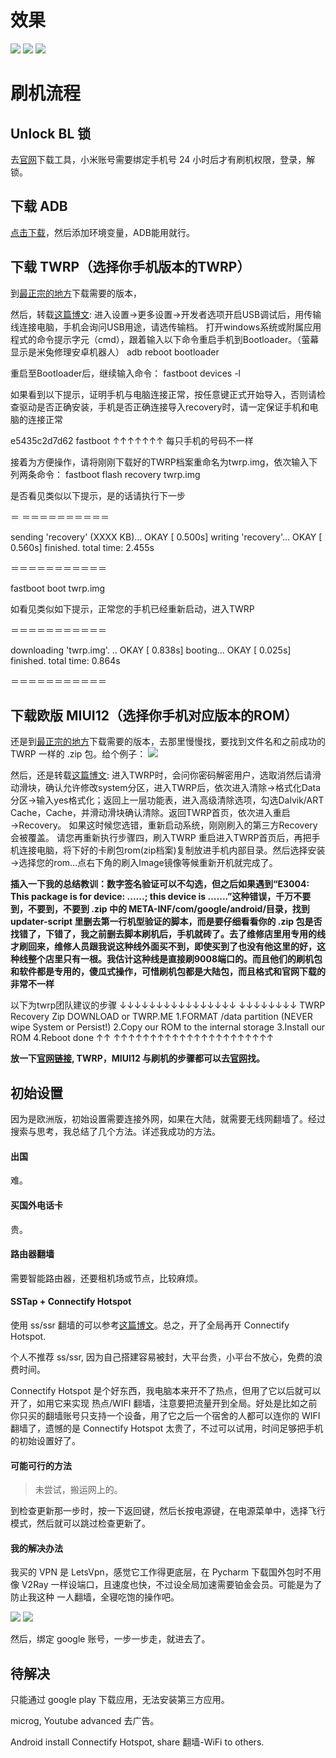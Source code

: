 # 效果
![](../img/Screenshot_2020-08-21-06-02-31-659_com.miui.home.jpg)
![](../img/Screenshot_2020-08-21-06-02-19-044_com.miui.home.jpg)
![](../img/Screenshot_2020-08-21-07-14-29-368_com.miui.home.jpg)
# 刷机流程
## Unlock BL 锁
去[官网][3]下载工具，小米账号需要绑定手机号 24 小时后才有刷机权限，登录，解锁。
## 下载 ADB
[点击下载][6]，然后添加环境变量，ADB能用就行。
## 下载 TWRP（选择你手机版本的TWRP）
到[最正宗的地方][5]下载需要的版本，

然后，转载[这篇博文][1]:
进入设置→更多设置→开发者选项开启USB调试后，用传输线连接电脑，手机会询问USB用途，请选传输档。
打开windows系统或附属应用程式的命令提示字元（cmd），跟着输入以下命令重启手机到Bootloader。（萤幕显示是米兔修理安卓机器人）
adb reboot bootloader

重启至Bootloader后，继续输入命令：
fastboot devices -l

如果看到以下提示，证明手机与电脑连接正常，按任意键正式开始导入，否则请检查驱动是否正确安装，手机是否正确连接导入recovery时，请一定保证手机和电脑的连接正常

e5435c2d7d62 fastboot
↑↑↑↑↑↑↑
每只手机的号码不一样

接着为方便操作，请将刚刚下载好的TWRP档案重命名为twrp.img，依次输入下列两条命令：
fastboot flash recovery twrp.img

是否看见类似以下提示，是的话请执行下一步

＝ ＝＝＝＝＝＝＝＝＝＝

sending 'recovery' (XXXX KB)...
OKAY [ 0.500s]
writing 'recovery'...
OKAY [ 0.560s]
finished. total time: 2.455s

＝＝＝＝＝＝＝＝＝＝＝

fastboot boot twrp.img

如看见类似如下提示，正常您的手机已经重新启动，进入TWRP

＝＝＝＝＝＝＝＝＝＝＝

downloading 'twrp.img'. ..
OKAY [ 0.838s]
booting...
OKAY [ 0.025s]
finished. total time: 0.864s

＝＝＝＝＝＝＝＝＝＝＝
## 下载欧版 MIUI12（选择你手机对应版本的ROM）
还是到[最正宗的地方][7]下载需要的版本，去那里慢慢找，要找到文件名和之前成功的 TWRP 一样的 .zip 包。给个例子：
![](../img/Snipaste_2020-08-21_09-13-53.png)

然后，还是转载[这篇博文][1]:
进入TWRP时，会问你密码解密用户，选取消然后请滑动滑块，确认允许修改system分区，进入TWRP后，依次进入清除→格式化Data分区→输入yes格式化；返回上一层功能表，进入高级清除选项，勾选Dalvik/ART Cache，Cache，并滑动滑块确认清除。返回TWRP首页，依次进入重启→Recovery。
如果这时候您选错，重新启动系统，刚刚刷入的第三方Recovery会被覆盖。
请您再重新执行步骤四，刷入TWRP 重启进入TWRP首页后，再把手机连接电脑，将下好的卡刷包rom(zip档案)复制放进手机内部目录。然后选择安装→选择您的rom…点右下角的刷入Image镜像等候重新开机就完成了。

**插入一下我的总结教训：数字签名验证可以不勾选，但之后如果遇到“E3004: This package is for device: ......; this device is .......”这种错误，千万不要到，不要到，不要到 .zip 中的 META-INF/com/google/android/目录，找到 updater-script 里删去第一行机型验证的脚本，而是要仔细看看你的 .zip 包是否找错了，下错了，我之前删去脚本刷机后，手机就砖了。去了维修店里用专用的线才刷回来，维修人员跟我说这种线外面买不到，即使买到了也没有他这里的好，这种线整个店里只有一根。我估计这种线是直接刷9008端口的。而且他们的刷机包和软件都是专用的，傻瓜式操作，可惜刷机包都是大陆包，而且格式和官网下载的非常不一样**

以下为twrp团队建议的步骤
↓↓↓↓↓↓↓↓↓↓↓↓↓↓↓↓ ↓↓↓↓↓↓↓↓
TWRP Recovery Zip DOWNLOAD or TWRP.ME
1.FORMAT /data partition (NEVER wipe System or Persist!)
2.Copy our ROM to the internal storage
3.Install our ROM
4.Reboot
done
↑↑ ↑↑↑↑↑↑↑↑↑↑↑↑↑↑↑↑↑↑↑↑↑↑

**放一下[官网链接][4], TWRP，MIUI12 与刷机的步骤都可以去[官网][4]找。**
## 初始设置
因为是欧洲版，初始设置需要连接外网，如果在大陆，就需要无线网翻墙了。经过搜索与思考，我总结了几个方法。详述我成功的方法。
#### 出国
难。
#### 买国外电话卡
贵。
#### 路由器翻墙
需要智能路由器，还要租机场或节点，比较麻烦。
#### SSTap + Connectify Hotspot
使用 ss/ssr 翻墙的可以参考[这篇博文][8]。总之，开了全局再开 Connectify Hotspot.

个人不推荐 ss/ssr, 因为自己搭建容易被封，大平台贵，小平台不放心，免费的浪费时间。

Connectify Hotspot 是个好东西，我电脑本来开不了热点，但用了它以后就可以开了，如用它来实现 热点/WIFI 翻墙，注意要把流量开到全局。好处是比如之前你只买的翻墙账号只支持一个设备，用了它之后一个宿舍的人都可以连你的 WIFI 翻墙了，遗憾的是 Connectify Hotspot 太贵了，不过可以试用，时间足够把手机的初始设置好了。
#### 可能可行的方法
> 未尝试，搬运网上的。

到检查更新那一步时，按一下返回键，然后长按电源键，在电源菜单中，选择飞行模式，然后就可以跳过检查更新了。
#### 我的解决办法
我买的 VPN 是 LetsVpn，感觉它工作得更底层，在 Pycharm 下载国外包时不用像 V2Ray 一样设端口，且速度也快，不过设全局加速需要铂金会员。可能是为了防止我这种 一人翻墙，全寝吃饱的操作吧。

![](../img/Snipaste_2020-08-21_05-41-36.png) ![](../img/Snipaste_2020-08-21_05-41-24.png)

然后，绑定 google 账号，一步一步走，就进去了。
## 待解决
只能通过 google play 下载应用，无法安装第三方应用。

microg, Youtube advanced 去广告。

Android install Connectify Hotspot, share 翻墙-WiFi to others.


[1]: https://www.mobile01.com/topicdetail.php?f=634&t=6124515
[2]: https://zhuanlan.zhihu.com/p/91640318
[3]: http://www.miui.com/unlock/index.html
[4]: https://xiaomi.eu/community/threads/20-8-13.57009/
[5]: https://androidfilehost.com/?w=files&flid=316048
[6]: https://dl.google.com/android/repository/platform-tools-latest-windows.zip
[7]: https://sourceforge.net/projects/xiaomi-eu-multilang-miui-roms/files/xiaomi.eu/MIUI-WEEKLY-RELEASES/20.8.13/
[8]: https://10101.io/2018/12/16/share-vpn-connection-over-w
